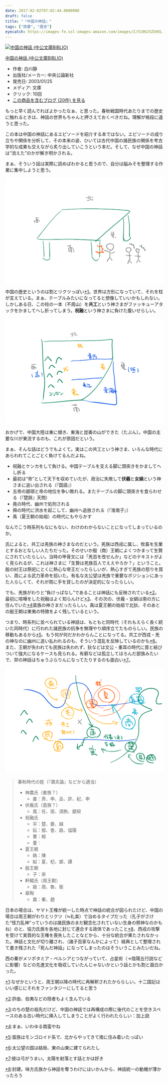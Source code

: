 ```yaml
---
date: 2017-02-02T07:02:44.0000000
draft: false
title: "『中国の神話』"
tags: ["読書", "歴史"]
eyecatch: https://images-fe.ssl-images-amazon.com/images/I/51062SZGH5L._SL160_.jpg
---
```

<p><div class="hatena-asin-detail"><a href="http://www.amazon.co.jp/exec/obidos/ASIN/4122041597/bestylesnet-22/"><img src="https://images-fe.ssl-images-amazon.com/images/I/51062SZGH5L._SL160_.jpg" class="hatena-asin-detail-image" alt="中国の神話 (中公文庫BIBLIO)" title="中国の神話 (中公文庫BIBLIO)"></a><div class="hatena-asin-detail-info"><p class="hatena-asin-detail-title"><a href="http://www.amazon.co.jp/exec/obidos/ASIN/4122041597/bestylesnet-22/">中国の神話 (中公文庫BIBLIO)</a></p><ul><li><span class="hatena-asin-detail-label">作者:</span> 白川静</li><li><span class="hatena-asin-detail-label">出版社/メーカー:</span> 中央公論新社</li><li><span class="hatena-asin-detail-label">発売日:</span> 2003/01/25</li><li><span class="hatena-asin-detail-label">メディア:</span> 文庫</li><li> <span class="hatena-asin-detail-label">クリック</span>: 10回</li><li><a href="http://d.hatena.ne.jp/asin/4122041597/bestylesnet-22" target="_blank">この商品を含むブログ (20件) を見る</a></li></ul></div><div class="hatena-asin-detail-foot"></div></div></p><p>もっと早く読んでればよかったなぁ、と思った。春秋戦国時代あたりまでの歴史に触れるときは、神話の世界もちゃんと押さえておくべきだね。理解が格段に違うと思った。</p><p>この本は中国の神話にあるエピソードを紹介する本ではない。エピソードの成り立ちや関係を分析して、その本来の姿、ひいては古代中国の諸民族の関係を考古学的な成果も交えながら炙り出していこうという本だ。そして、なぜ中国の神話は“消えた”のかが解き明かされる。</p><p>まぁ、そういう話は実際に読めばわかると思うので、自分は脳みそを整理する作業に集中しようと思う。</p><p><span itemscope itemtype="http://schema.org/Photograph"><img src="20170202051047.png" alt="f:id:daruyanagi:20170202051047p:plain" title="f:id:daruyanagi:20170202051047p:plain" class="hatena-fotolife" itemprop="image"></span></p><p>中国の歴史というのは割とリクツっぽい<a href="#f-050d0031" name="fn-050d0031" title="なぜかというと、周王朝以降の時代に再解釈されたかららしい。十二国記はいい感じにそれをファンタジーにしてると思う">*1</a>。世界は方形になっていて、それを柱が支えている。まぁ、テーブルみたいになってると想像していいかもしれない。しかしある日、この柱の一本（不周山）を<b>共工</b>という神さまがファッキューアタックをかましてへし折ってしまう。<b>祝融</b>という神さまに負けた腹いせらしい。</p><p><span itemscope itemtype="http://schema.org/Photograph"><img src="20170202051157.png" alt="f:id:daruyanagi:20170202051157p:plain" title="f:id:daruyanagi:20170202051157p:plain" class="hatena-fotolife" itemprop="image"></span></p><p>おかげで、中国大陸は東に傾き、東海と崑崙の山ができた（たぶん）。中国の主要な川が東流するのも、これが原因だという。</p><p>まぁ、そんな話はどうでもよくて。実はこの共工という神さま、いろんな時代にあらわれてことごとく負けてるんだよね。</p>

<ul>
<li>祝融とケンカをして負ける。中国テーブルを支える脚に頭突きをかましてへし折る</li>
<li>最初は“帝”として天下を収めていたが、政治に失敗して<b>伏羲</b>と<b>女媧</b>という神さまに追い出される（『国語』）</li>
<li>五帝の顓頊と帝の地位を争い敗れる。またテーブルの脚に頭突きを食らわせる（『楚辞』天問）</li>
<li>堯の時代、幽州で処刑される</li>
<li>舜の時代に洪水を起こして、幽州へ追放される（『淮南子』）</li>
<li>禹（夏王朝の始祖）の時代にもやらかす</li>
</ul><p>なんでこう時系列もなにもない、わけのわからないことになってしまっているのか。</p><p>氏によると、共工は羌族の神さまなのだという。羌族は西戎に属し、牧畜を生業とするおとなしい人たちだった。そのせいか殷（商）王朝によくつかまって生贄にされていたらしい。当時の甲骨文には「羌百を改せんか」などのテキストがよく見られるが、これは神さまに「生贄は羌族百人でええやろか？」ということ。殷の紂王は祭祀にとくに熱心な帝王だったらしいが、熱心すぎて羌族の怒りを買い、周による武力革命を招いた。有名な太公望は羌族で重要なポジションにあった人らしくて、それが周に手を貸したのが決定的になったらしい。</p><p>でも、羌族がわりと“負けっぱなし”であることは神話にも反映されている<a href="#f-94a1d49b" name="fn-94a1d49b" title="許由、伯夷などの隠者もよく生んでいる">*2</a>。最初に喧嘩をした祝融はよく知らんけど<a href="#f-76f76f9d" name="fn-76f76f9d" title="のちの楚の祖先だけど、中国の神話では再構成の際に後代のことを空きスペースのある古い時代に挿入してしまうことがよく行われたらしい：加上説">*3</a>、その次の、伏羲・女媧は南の方に住んでいた<a href="#f-5774d017" name="fn-5774d017" title="まぁ、いわゆる南蛮やね">*4</a>苗族の神さまだったらしい。禹は夏王朝の始祖で北狄、そのあとの殷王朝は東夷の特徴をよく残しているという。</p><p>つまり、時系列に並べられている神話は、もともと同時代（それもえらく長く続いた同時代）に行われた諸民族の抗争を無理やり順序立てたものらしい。民族の移動もあるから<a href="#f-2d70dce4" name="fn-2d70dce4" title="苗族はモンゴロイド系で、北からやってきて南に住み着いたっぽい">*5</a>、もう何が何だかわからんことになってる。共工が西戎・羌の神なのに幽州に追い払われるのも、そういう混乱を反映しているのかも<a href="#f-27b8ddcd" name="fn-27b8ddcd" title="太公望の国は結局、東の山東に建てられたし">*6</a>。また、王朝が失われても民族は失われず、狄などは文公・重耳の時代に晋と結びついて強大になるケースも見られる。有窮などは孤立してほろんだ部族みたいで、羿の神話はちゅうぶらりんになってたりするのも面白い<a href="#f-9978328b" name="fn-9978328b" title="彼は弓がうまい。太陽を射落とす話とかは好き">*7</a>。</p><p><span itemscope itemtype="http://schema.org/Photograph"><img src="20170202061043.png" alt="f:id:daruyanagi:20170202061043p:plain" title="f:id:daruyanagi:20170202061043p:plain" class="hatena-fotolife" itemprop="image"></span><br />
</p>

<blockquote>
<p>春秋時代の姓（『潛夫論』などから適当）</p>

<ul>
<li>神農氏（姜族？）
<ul>
<li>姜：斉、申、呂、許、紀、申</li>
</ul></li>
<li>伏羲氏（苗族？）
<ul>
<li>風：任、宿、須朐、顓臾</li>
</ul></li>
<li>祝融氏
<ul>
<li>羋：楚、夔、越</li>
<li>妘：鄢、會、路、偪陽</li>
<li>曹：邾</li>
<li>董：</li>
</ul></li>
<li>夏王朝
<ul>
<li>媯：陳</li>
<li>姒：夏、杞、鄫、譚</li>
</ul></li>
<li>殷王朝
<ul>
<li>子：宋</li>
</ul></li>
<li>軒轅氏（周王朝）
<ul>
<li>姫：周、魯、衛</li>
</ul></li>
<li>皋陶
<ul>
<li>羸：秦、趙</li>
</ul></li>
</ul>
</blockquote>
<p>日本の場合は、ヤマト王権が統一した時点で神話の統合が図られたけど、中国の場合は周王朝がわりとリクツ（≒礼楽）で治めるタイプだった（孔子がさけた“怪力乱神”っていうのは諸民族のまだ観念化されていない生身の祭神なのかもね）のと、協力氏族を各地に封じて連合する政体であったこと<a href="#f-41f66087" name="fn-41f66087" title="封建。味方氏族から神話を奪うわけにはいかんから、神話統一の動機が薄かったろう">*8</a>、西戎の攻撃を受けて実質的な王権を喪失したことなどから、十分な統合が果たされなかった。神話と文化が切り離され、（諸子百家なんかによって）経典として整理されて書き残された「死んだ神話」になってしまったのはそういうことみたいだね。</p><p>西の秦がメソポタミア・ペルシアとつながっていて、占星術（→陰陽五行説などに影響）などの先進文化を吸収していたんじゃないかという話とかも割と面白かった。</p>
<div class="footnote">
<p class="footnote"><a href="#fn-050d0031" name="f-050d0031" class="footnote-number">*1</a><span class="footnote-delimiter">:</span><span class="footnote-text">なぜかというと、周王朝以降の時代に再解釈されたかららしい。十二国記はいい感じにそれをファンタジーにしてると思う</span></p>
<p class="footnote"><a href="#fn-94a1d49b" name="f-94a1d49b" class="footnote-number">*2</a><span class="footnote-delimiter">:</span><span class="footnote-text">許由、伯夷などの隠者もよく生んでいる</span></p>
<p class="footnote"><a href="#fn-76f76f9d" name="f-76f76f9d" class="footnote-number">*3</a><span class="footnote-delimiter">:</span><span class="footnote-text">のちの楚の祖先だけど、中国の神話では再構成の際に後代のことを空きスペースのある古い時代に挿入してしまうことがよく行われたらしい：加上説</span></p>
<p class="footnote"><a href="#fn-5774d017" name="f-5774d017" class="footnote-number">*4</a><span class="footnote-delimiter">:</span><span class="footnote-text">まぁ、いわゆる南蛮やね</span></p>
<p class="footnote"><a href="#fn-2d70dce4" name="f-2d70dce4" class="footnote-number">*5</a><span class="footnote-delimiter">:</span><span class="footnote-text">苗族はモンゴロイド系で、北からやってきて南に住み着いたっぽい</span></p>
<p class="footnote"><a href="#fn-27b8ddcd" name="f-27b8ddcd" class="footnote-number">*6</a><span class="footnote-delimiter">:</span><span class="footnote-text">太公望の国は結局、東の山東に建てられたし</span></p>
<p class="footnote"><a href="#fn-9978328b" name="f-9978328b" class="footnote-number">*7</a><span class="footnote-delimiter">:</span><span class="footnote-text">彼は弓がうまい。太陽を射落とす話とかは好き</span></p>
<p class="footnote"><a href="#fn-41f66087" name="f-41f66087" class="footnote-number">*8</a><span class="footnote-delimiter">:</span><span class="footnote-text">封建。味方氏族から神話を奪うわけにはいかんから、神話統一の動機が薄かったろう</span></p>
</div>